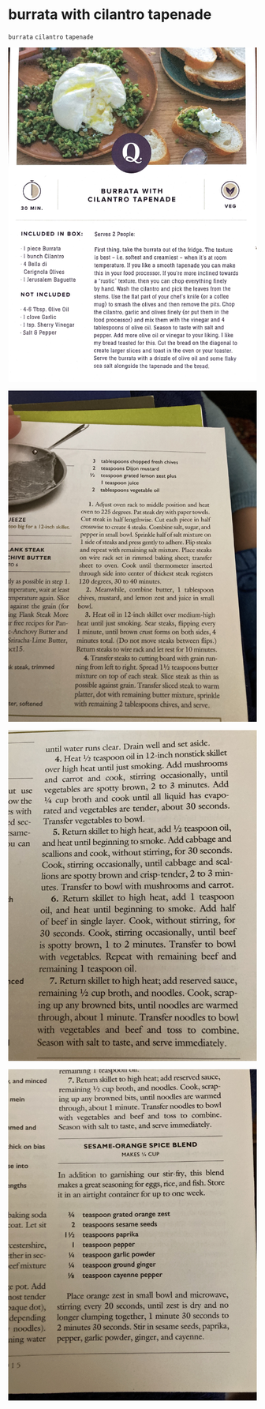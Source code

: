 # burrata with cilantro tapenade

`burrata` `cilantro` `tapenade`

![Snapshot.jpg](image/Snapshot.jpg)

![Snapshot-1.jpg](image/Snapshot-1.jpg)

![Snapshot-2.jpg](image/Snapshot-2.jpg)

![Snapshot-3.jpg](image/Snapshot-3.jpg)
